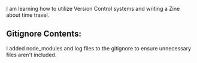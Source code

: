 I am learning how to utilize Version Control systems and writing a Zine about time travel.

## Gitignore Contents:

 I added node_modules and log files to the gitignore to ensure unnecessary files aren't included.
